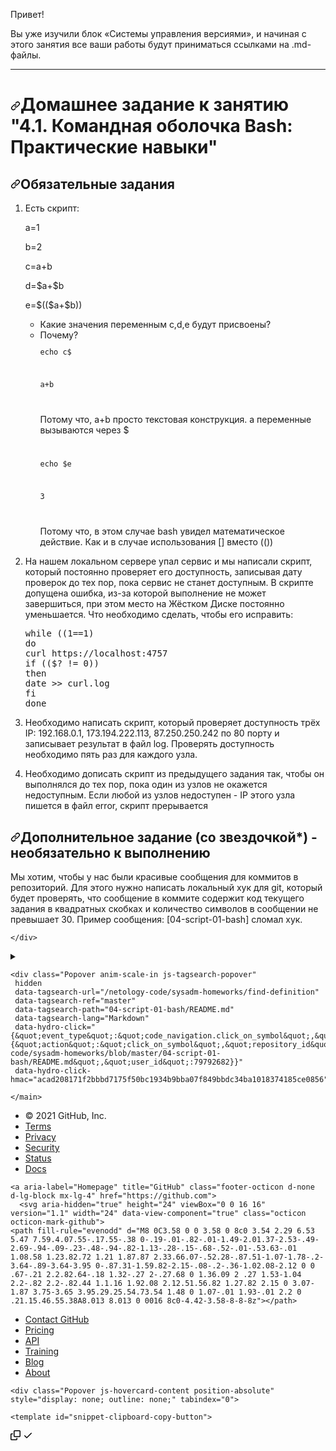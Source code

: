 
<p>Привет!</p>
<p>Вы уже изучили блок «Системы управления версиями», и начиная с этого занятия все ваши работы будут приниматься ссылками на .md-файлы.</p>
<hr>
<h1><a id="user-content-домашнее-задание-к-занятию-41-командная-оболочка-bash-практические-навыки" class="anchor" aria-hidden="true" href="#домашнее-задание-к-занятию-41-командная-оболочка-bash-практические-навыки"><svg class="octicon octicon-link" viewBox="0 0 16 16" version="1.1" width="16" height="16" aria-hidden="true"><path fill-rule="evenodd" d="M7.775 3.275a.75.75 0 001.06 1.06l1.25-1.25a2 2 0 112.83 2.83l-2.5 2.5a2 2 0 01-2.83 0 .75.75 0 00-1.06 1.06 3.5 3.5 0 004.95 0l2.5-2.5a3.5 3.5 0 00-4.95-4.95l-1.25 1.25zm-4.69 9.64a2 2 0 010-2.83l2.5-2.5a2 2 0 012.83 0 .75.75 0 001.06-1.06 3.5 3.5 0 00-4.95 0l-2.5 2.5a3.5 3.5 0 004.95 4.95l1.25-1.25a.75.75 0 00-1.06-1.06l-1.25 1.25a2 2 0 01-2.83 0z"></path></svg></a>Домашнее задание к занятию "4.1. Командная оболочка Bash: Практические навыки"</h1>
<h2><a id="user-content-обязательные-задания" class="anchor" aria-hidden="true" href="#обязательные-задания"><svg class="octicon octicon-link" viewBox="0 0 16 16" version="1.1" width="16" height="16" aria-hidden="true"><path fill-rule="evenodd" d="M7.775 3.275a.75.75 0 001.06 1.06l1.25-1.25a2 2 0 112.83 2.83l-2.5 2.5a2 2 0 01-2.83 0 .75.75 0 00-1.06 1.06 3.5 3.5 0 004.95 0l2.5-2.5a3.5 3.5 0 00-4.95-4.95l-1.25 1.25zm-4.69 9.64a2 2 0 010-2.83l2.5-2.5a2 2 0 012.83 0 .75.75 0 001.06-1.06 3.5 3.5 0 00-4.95 0l-2.5 2.5a3.5 3.5 0 004.95 4.95l1.25-1.25a.75.75 0 00-1.06-1.06l-1.25 1.25a2 2 0 01-2.83 0z"></path></svg></a>Обязательные задания</h2>
<ol>
<li>
<p>Есть скрипт:</p>
<p>a=1
<p>b=2
<p>c=a+b
<p>d=$a+$b
<p>e=$(($a+$b))
<ul>
<li>Какие значения переменным c,d,e будут присвоены?</li>
<li>Почему?
<code>
<p>echo c$</p>
<p>a+b</p>
</code>
<p> Потому что, a+b просто текстовая конструкция. а переменные вызываются через $</p>
<code>
<p>echo $e</p>
<p>3</p>
</code>
<p> Потому что, в этом случае bash увидел математическое действие. Как и в случае использования [] вместо (())</p>



</li>


</ul>
</li>
<li>
<p>На нашем локальном сервере упал сервис и мы написали скрипт, который постоянно проверяет его доступность, записывая дату проверок до тех пор, пока сервис не станет доступным. В скрипте допущена ошибка, из-за которой выполнение не может завершиться, при этом место на Жёстком Диске постоянно уменьшается. Что необходимо сделать, чтобы его исправить:</p>
<div class="highlight highlight-source-shell position-relative overflow-auto" data-snippet-clipboard-copy-content="while ((1==1)
do
curl https://localhost:4757
if (($? != 0))
then
date &gt;&gt; curl.log
fi
done
"><pre><span class="pl-k">while</span> <span class="pl-s"><span class="pl-pds">((</span><span class="pl-c1">1</span><span class="pl-k">==</span><span class="pl-c1">1</span>)</span>
<span class="pl-s">do</span>
<span class="pl-s">curl https://localhost:<span class="pl-c1">4757</span></span>
<span class="pl-s">if ((<span class="pl-smi">$?</span> != <span class="pl-c1">0</span><span class="pl-pds">))</span></span>
<span class="pl-k">then</span>
date <span class="pl-k">&gt;&gt;</span> curl.log
<span class="pl-k">fi</span>
<span class="pl-k">done</span></pre></div>
</li>
<li>
<p>Необходимо написать скрипт, который проверяет доступность трёх IP: 192.168.0.1, 173.194.222.113, 87.250.250.242 по 80 порту и записывает результат в файл log. Проверять доступность необходимо пять раз для каждого узла.</p>
</li>
<li>
<p>Необходимо дописать скрипт из предыдущего задания так, чтобы он выполнялся до тех пор, пока один из узлов не окажется недоступным. Если любой из узлов недоступен - IP этого узла пишется в файл error, скрипт прерывается</p>
</li>
</ol>
<h2><a id="user-content-дополнительное-задание-со-звездочкой---необязательно-к-выполнению" class="anchor" aria-hidden="true" href="#дополнительное-задание-со-звездочкой---необязательно-к-выполнению"><svg class="octicon octicon-link" viewBox="0 0 16 16" version="1.1" width="16" height="16" aria-hidden="true"><path fill-rule="evenodd" d="M7.775 3.275a.75.75 0 001.06 1.06l1.25-1.25a2 2 0 112.83 2.83l-2.5 2.5a2 2 0 01-2.83 0 .75.75 0 00-1.06 1.06 3.5 3.5 0 004.95 0l2.5-2.5a3.5 3.5 0 00-4.95-4.95l-1.25 1.25zm-4.69 9.64a2 2 0 010-2.83l2.5-2.5a2 2 0 012.83 0 .75.75 0 001.06-1.06 3.5 3.5 0 00-4.95 0l-2.5 2.5a3.5 3.5 0 004.95 4.95l1.25-1.25a.75.75 0 00-1.06-1.06l-1.25 1.25a2 2 0 01-2.83 0z"></path></svg></a>Дополнительное задание (со звездочкой*) - необязательно к выполнению</h2>
<p>Мы хотим, чтобы у нас были красивые сообщения для коммитов в репозиторий. Для этого нужно написать локальный хук для git, который будет проверять, что сообщение в коммите содержит код текущего задания в квадратных скобках и количество символов в сообщении не превышает 30. Пример сообщения: [04-script-01-bash] сломал хук.</p>
</article>
  </div>

    </div>

  </readme-toc>



  <details class="details-reset details-overlay details-overlay-dark" id="jumpto-line-details-dialog">
    <summary data-hotkey="l" aria-label="Jump to line"></summary>
    <details-dialog class="Box Box--overlay d-flex flex-column anim-fade-in fast linejump" aria-label="Jump to line">
      <!-- '"` --><!-- </textarea></xmp> --></option></form><form class="js-jump-to-line-form Box-body d-flex" action="" accept-charset="UTF-8" method="get">
        <input class="form-control flex-auto mr-3 linejump-input js-jump-to-line-field" type="text" placeholder="Jump to line&hellip;" aria-label="Jump to line" autofocus>
        <button data-close-dialog="" type="submit" data-view-component="true" class="btn">

  Go


</button>
</form>    </details-dialog>
  </details>

    <div class="Popover anim-scale-in js-tagsearch-popover"
     hidden
     data-tagsearch-url="/netology-code/sysadm-homeworks/find-definition"
     data-tagsearch-ref="master"
     data-tagsearch-path="04-script-01-bash/README.md"
     data-tagsearch-lang="Markdown"
     data-hydro-click="{&quot;event_type&quot;:&quot;code_navigation.click_on_symbol&quot;,&quot;payload&quot;:{&quot;action&quot;:&quot;click_on_symbol&quot;,&quot;repository_id&quot;:252076404,&quot;ref&quot;:&quot;master&quot;,&quot;language&quot;:&quot;Markdown&quot;,&quot;originating_url&quot;:&quot;https://github.com/netology-code/sysadm-homeworks/blob/master/04-script-01-bash/README.md&quot;,&quot;user_id&quot;:79792682}}"
     data-hydro-click-hmac="acad208171f2bbbd7175f50bc1934b9bba07f849bbdc34ba1018374185ce0856">
  <div class="Popover-message Popover-message--large Popover-message--top-left TagsearchPopover mt-1 mb-4 mx-auto Box color-shadow-large">
    <div class="TagsearchPopover-content js-tagsearch-popover-content overflow-auto" style="will-change:transform;">
    </div>
  </div>
</div>


</div>



  </div>
</div>

    </main>
  </div>



  </div>


<div class="footer container-xl width-full p-responsive" role="contentinfo">
  <div class="position-relative d-flex flex-row-reverse flex-lg-row flex-wrap flex-lg-nowrap flex-justify-center flex-lg-justify-between pt-6 pb-2 mt-6 f6 color-text-secondary border-top color-border-secondary ">
    <ul class="list-style-none d-flex flex-wrap col-12 col-lg-5 flex-justify-center flex-lg-justify-between mb-2 mb-lg-0">
      <li class="mr-3 mr-lg-0">&copy; 2021 GitHub, Inc.</li>
        <li class="mr-3 mr-lg-0"><a href="https://docs.github.com/en/github/site-policy/github-terms-of-service" data-hydro-click="{&quot;event_type&quot;:&quot;analytics.event&quot;,&quot;payload&quot;:{&quot;category&quot;:&quot;Footer&quot;,&quot;action&quot;:&quot;go to terms&quot;,&quot;label&quot;:&quot;text:terms&quot;,&quot;originating_url&quot;:&quot;https://github.com/netology-code/sysadm-homeworks/blob/master/04-script-01-bash/README.md&quot;,&quot;user_id&quot;:79792682}}" data-hydro-click-hmac="cd24768679972aa400b06a146d155364727e866738221c8c4d66c18313fca369">Terms</a></li>
        <li class="mr-3 mr-lg-0"><a href="https://docs.github.com/en/github/site-policy/github-privacy-statement" data-hydro-click="{&quot;event_type&quot;:&quot;analytics.event&quot;,&quot;payload&quot;:{&quot;category&quot;:&quot;Footer&quot;,&quot;action&quot;:&quot;go to privacy&quot;,&quot;label&quot;:&quot;text:privacy&quot;,&quot;originating_url&quot;:&quot;https://github.com/netology-code/sysadm-homeworks/blob/master/04-script-01-bash/README.md&quot;,&quot;user_id&quot;:79792682}}" data-hydro-click-hmac="20b9b3ba39539f07f1fdfa25d6af89923abe73b4738cffef16a4ebfeff33e72c">Privacy</a></li>
        <li class="mr-3 mr-lg-0"><a data-hydro-click="{&quot;event_type&quot;:&quot;analytics.event&quot;,&quot;payload&quot;:{&quot;category&quot;:&quot;Footer&quot;,&quot;action&quot;:&quot;go to security&quot;,&quot;label&quot;:&quot;text:security&quot;,&quot;originating_url&quot;:&quot;https://github.com/netology-code/sysadm-homeworks/blob/master/04-script-01-bash/README.md&quot;,&quot;user_id&quot;:79792682}}" data-hydro-click-hmac="0cc022eb242c2164b4fadc337e400a514d6bb8d9e31a17acf28a322b11324400" href="https://github.com/security">Security</a></li>
        <li class="mr-3 mr-lg-0"><a href="https://www.githubstatus.com/" data-hydro-click="{&quot;event_type&quot;:&quot;analytics.event&quot;,&quot;payload&quot;:{&quot;category&quot;:&quot;Footer&quot;,&quot;action&quot;:&quot;go to status&quot;,&quot;label&quot;:&quot;text:status&quot;,&quot;originating_url&quot;:&quot;https://github.com/netology-code/sysadm-homeworks/blob/master/04-script-01-bash/README.md&quot;,&quot;user_id&quot;:79792682}}" data-hydro-click-hmac="b47d42183735958cc9a935b08abd94339e37fc288b53102be28676d4ac5cd244">Status</a></li>
        <li><a data-ga-click="Footer, go to help, text:Docs" href="https://docs.github.com">Docs</a></li>
    </ul>

    <a aria-label="Homepage" title="GitHub" class="footer-octicon d-none d-lg-block mx-lg-4" href="https://github.com">
      <svg aria-hidden="true" height="24" viewBox="0 0 16 16" version="1.1" width="24" data-view-component="true" class="octicon octicon-mark-github">
    <path fill-rule="evenodd" d="M8 0C3.58 0 0 3.58 0 8c0 3.54 2.29 6.53 5.47 7.59.4.07.55-.17.55-.38 0-.19-.01-.82-.01-1.49-2.01.37-2.53-.49-2.69-.94-.09-.23-.48-.94-.82-1.13-.28-.15-.68-.52-.01-.53.63-.01 1.08.58 1.23.82.72 1.21 1.87.87 2.33.66.07-.52.28-.87.51-1.07-1.78-.2-3.64-.89-3.64-3.95 0-.87.31-1.59.82-2.15-.08-.2-.36-1.02.08-2.12 0 0 .67-.21 2.2.82.64-.18 1.32-.27 2-.27.68 0 1.36.09 2 .27 1.53-1.04 2.2-.82 2.2-.82.44 1.1.16 1.92.08 2.12.51.56.82 1.27.82 2.15 0 3.07-1.87 3.75-3.65 3.95.29.25.54.73.54 1.48 0 1.07-.01 1.93-.01 2.2 0 .21.15.46.55.38A8.013 8.013 0 0016 8c0-4.42-3.58-8-8-8z"></path>
</svg>
</a>
    <ul class="list-style-none d-flex flex-wrap col-12 col-lg-5 flex-justify-center flex-lg-justify-between mb-2 mb-lg-0">
        <li class="mr-3 mr-lg-0"><a href="https://support.github.com?tags=dotcom-footer" data-hydro-click="{&quot;event_type&quot;:&quot;analytics.event&quot;,&quot;payload&quot;:{&quot;category&quot;:&quot;Footer&quot;,&quot;action&quot;:&quot;go to contact&quot;,&quot;label&quot;:&quot;text:contact&quot;,&quot;originating_url&quot;:&quot;https://github.com/netology-code/sysadm-homeworks/blob/master/04-script-01-bash/README.md&quot;,&quot;user_id&quot;:79792682}}" data-hydro-click-hmac="360d7f39ea34951ec4e2425741a33168152d5e770c2c8e2ece69cf9c6c6a2123">Contact GitHub</a></li>
        <li class="mr-3 mr-lg-0"><a href="https://github.com/pricing" data-hydro-click="{&quot;event_type&quot;:&quot;analytics.event&quot;,&quot;payload&quot;:{&quot;category&quot;:&quot;Footer&quot;,&quot;action&quot;:&quot;go to Pricing&quot;,&quot;label&quot;:&quot;text:Pricing&quot;,&quot;originating_url&quot;:&quot;https://github.com/netology-code/sysadm-homeworks/blob/master/04-script-01-bash/README.md&quot;,&quot;user_id&quot;:79792682}}" data-hydro-click-hmac="4db4f60689d417837f575c4e38f863c9b508f916ad535cba0f725c426e4bd1af">Pricing</a></li>
      <li class="mr-3 mr-lg-0"><a href="https://docs.github.com" data-hydro-click="{&quot;event_type&quot;:&quot;analytics.event&quot;,&quot;payload&quot;:{&quot;category&quot;:&quot;Footer&quot;,&quot;action&quot;:&quot;go to api&quot;,&quot;label&quot;:&quot;text:api&quot;,&quot;originating_url&quot;:&quot;https://github.com/netology-code/sysadm-homeworks/blob/master/04-script-01-bash/README.md&quot;,&quot;user_id&quot;:79792682}}" data-hydro-click-hmac="bf005c98532cb55505abe46ac2af734976ee2c07a48dc00962050fcfd470b865">API</a></li>
      <li class="mr-3 mr-lg-0"><a href="https://services.github.com" data-hydro-click="{&quot;event_type&quot;:&quot;analytics.event&quot;,&quot;payload&quot;:{&quot;category&quot;:&quot;Footer&quot;,&quot;action&quot;:&quot;go to training&quot;,&quot;label&quot;:&quot;text:training&quot;,&quot;originating_url&quot;:&quot;https://github.com/netology-code/sysadm-homeworks/blob/master/04-script-01-bash/README.md&quot;,&quot;user_id&quot;:79792682}}" data-hydro-click-hmac="4b451f501ad6aa2a1873eb11346fcfbbba38144d67f654f30802224392a76166">Training</a></li>
        <li class="mr-3 mr-lg-0"><a href="https://github.blog" data-hydro-click="{&quot;event_type&quot;:&quot;analytics.event&quot;,&quot;payload&quot;:{&quot;category&quot;:&quot;Footer&quot;,&quot;action&quot;:&quot;go to blog&quot;,&quot;label&quot;:&quot;text:blog&quot;,&quot;originating_url&quot;:&quot;https://github.com/netology-code/sysadm-homeworks/blob/master/04-script-01-bash/README.md&quot;,&quot;user_id&quot;:79792682}}" data-hydro-click-hmac="c089d65f4554cf2855ff3e02c8ca26bf6c37260e3c3d99c5e043b4b9b821d48d">Blog</a></li>
        <li><a data-ga-click="Footer, go to about, text:about" href="https://github.com/about">About</a></li>
    </ul>
  </div>
  <div class="d-flex flex-justify-center pb-6">
    <span class="f6 color-text-tertiary"></span>
  </div>
</div>



  <div id="ajax-error-message" class="ajax-error-message flash flash-error" hidden>
    <svg aria-hidden="true" height="16" viewBox="0 0 16 16" version="1.1" width="16" data-view-component="true" class="octicon octicon-alert">
    <path fill-rule="evenodd" d="M8.22 1.754a.25.25 0 00-.44 0L1.698 13.132a.25.25 0 00.22.368h12.164a.25.25 0 00.22-.368L8.22 1.754zm-1.763-.707c.659-1.234 2.427-1.234 3.086 0l6.082 11.378A1.75 1.75 0 0114.082 15H1.918a1.75 1.75 0 01-1.543-2.575L6.457 1.047zM9 11a1 1 0 11-2 0 1 1 0 012 0zm-.25-5.25a.75.75 0 00-1.5 0v2.5a.75.75 0 001.5 0v-2.5z"></path>
</svg>
    <button type="button" class="flash-close js-ajax-error-dismiss" aria-label="Dismiss error">
      <svg aria-hidden="true" height="16" viewBox="0 0 16 16" version="1.1" width="16" data-view-component="true" class="octicon octicon-x">
    <path fill-rule="evenodd" d="M3.72 3.72a.75.75 0 011.06 0L8 6.94l3.22-3.22a.75.75 0 111.06 1.06L9.06 8l3.22 3.22a.75.75 0 11-1.06 1.06L8 9.06l-3.22 3.22a.75.75 0 01-1.06-1.06L6.94 8 3.72 4.78a.75.75 0 010-1.06z"></path>
</svg>
    </button>
    You can’t perform that action at this time.
  </div>

  <div class="js-stale-session-flash flash flash-warn flash-banner" hidden
    >
    <svg aria-hidden="true" height="16" viewBox="0 0 16 16" version="1.1" width="16" data-view-component="true" class="octicon octicon-alert">
    <path fill-rule="evenodd" d="M8.22 1.754a.25.25 0 00-.44 0L1.698 13.132a.25.25 0 00.22.368h12.164a.25.25 0 00.22-.368L8.22 1.754zm-1.763-.707c.659-1.234 2.427-1.234 3.086 0l6.082 11.378A1.75 1.75 0 0114.082 15H1.918a1.75 1.75 0 01-1.543-2.575L6.457 1.047zM9 11a1 1 0 11-2 0 1 1 0 012 0zm-.25-5.25a.75.75 0 00-1.5 0v2.5a.75.75 0 001.5 0v-2.5z"></path>
</svg>
    <span class="js-stale-session-flash-signed-in" hidden>You signed in with another tab or window. <a href="">Reload</a> to refresh your session.</span>
    <span class="js-stale-session-flash-signed-out" hidden>You signed out in another tab or window. <a href="">Reload</a> to refresh your session.</span>
  </div>
    <template id="site-details-dialog">
  <details class="details-reset details-overlay details-overlay-dark lh-default color-text-primary hx_rsm" open>
    <summary role="button" aria-label="Close dialog"></summary>
    <details-dialog class="Box Box--overlay d-flex flex-column anim-fade-in fast hx_rsm-dialog hx_rsm-modal">
      <button class="Box-btn-octicon m-0 btn-octicon position-absolute right-0 top-0" type="button" aria-label="Close dialog" data-close-dialog>
        <svg aria-hidden="true" height="16" viewBox="0 0 16 16" version="1.1" width="16" data-view-component="true" class="octicon octicon-x">
    <path fill-rule="evenodd" d="M3.72 3.72a.75.75 0 011.06 0L8 6.94l3.22-3.22a.75.75 0 111.06 1.06L9.06 8l3.22 3.22a.75.75 0 11-1.06 1.06L8 9.06l-3.22 3.22a.75.75 0 01-1.06-1.06L6.94 8 3.72 4.78a.75.75 0 010-1.06z"></path>
</svg>
      </button>
      <div class="octocat-spinner my-6 js-details-dialog-spinner"></div>
    </details-dialog>
  </details>
</template>

    <div class="Popover js-hovercard-content position-absolute" style="display: none; outline: none;" tabindex="0">
  <div class="Popover-message Popover-message--bottom-left Popover-message--large Box color-shadow-large" style="width:360px;">
  </div>
</div>

    <template id="snippet-clipboard-copy-button">
  <div class="zeroclipboard-container position-absolute right-0 top-0">
    <clipboard-copy aria-label="Copy" class="ClipboardButton btn js-clipboard-copy m-2 p-0 tooltipped-no-delay" data-copy-feedback="Copied!" data-tooltip-direction="w">
      <svg aria-hidden="true" height="16" viewBox="0 0 16 16" version="1.1" width="16" data-view-component="true" class="octicon octicon-copy js-clipboard-copy-icon m-2">
    <path fill-rule="evenodd" d="M0 6.75C0 5.784.784 5 1.75 5h1.5a.75.75 0 010 1.5h-1.5a.25.25 0 00-.25.25v7.5c0 .138.112.25.25.25h7.5a.25.25 0 00.25-.25v-1.5a.75.75 0 011.5 0v1.5A1.75 1.75 0 019.25 16h-7.5A1.75 1.75 0 010 14.25v-7.5z"></path><path fill-rule="evenodd" d="M5 1.75C5 .784 5.784 0 6.75 0h7.5C15.216 0 16 .784 16 1.75v7.5A1.75 1.75 0 0114.25 11h-7.5A1.75 1.75 0 015 9.25v-7.5zm1.75-.25a.25.25 0 00-.25.25v7.5c0 .138.112.25.25.25h7.5a.25.25 0 00.25-.25v-7.5a.25.25 0 00-.25-.25h-7.5z"></path>
</svg>
      <svg aria-hidden="true" height="16" viewBox="0 0 16 16" version="1.1" width="16" data-view-component="true" class="octicon octicon-check js-clipboard-check-icon color-text-success d-none m-2">
    <path fill-rule="evenodd" d="M13.78 4.22a.75.75 0 010 1.06l-7.25 7.25a.75.75 0 01-1.06 0L2.22 9.28a.75.75 0 011.06-1.06L6 10.94l6.72-6.72a.75.75 0 011.06 0z"></path>
</svg>
    </clipboard-copy>
  </div>
</template>




  </body>
</html>
